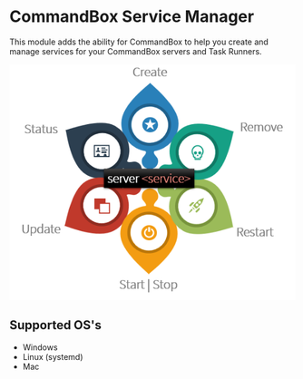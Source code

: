 # CommandBox Service Manager

This module adds the ability for CommandBox to help you create and manage services for your CommandBox servers and Task Runners.

![](.gitbook/assets/Capture1.PNG)

## Supported OS's

* Windows&#x20;
* Linux (systemd)
* Mac
